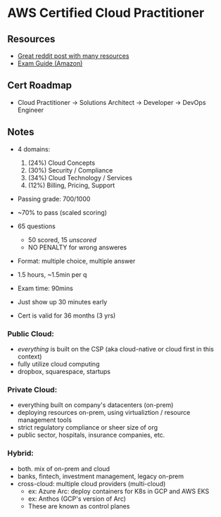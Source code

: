 # AWS Certified Cloud Practitioner
## Resources
- [Great reddit post with many resources](https://www.reddit.com/r/AWSCertifications/comments/1d1xg1p/aws_certified_cloud_practitioner_clfc02_ccp/?share_id=QpAk_O3IN3qWkf9nX2zZw&utm_content=1&utm_medium=android_app&utm_name=androidcss&utm_source=share&utm_term=1)
- [Exam Guide (Amazon)](https://d1.awsstatic.com/training-and-certification/docs-cloud-practitioner/AWS-Certified-Cloud-Practitioner_Exam-Guide.pdf)

## Cert Roadmap
- Cloud Practitioner -> Solutions Architect -> Developer -> DevOps Engineer

## Notes
- 4 domains:
  1. (24%) Cloud Concepts
  2. (30%) Security / Compliance
  3. (34%) Cloud Technology / Services
  4. (12%) Billing, Pricing, Support

- Passing grade: 700/1000
- ~70% to pass (scaled scoring)
- 65 questions
  - 50 scored, 15 _unscored_
  - NO PENALTY for wrong answeres
- Format: multiple choice, multiple answer
- 1.5 hours, ~1.5min per q
- Exam time: 90mins
- Just show up 30 minutes early
- Cert is valid for 36 months (3 yrs)

### Public Cloud:
- _everything_ is built on the CSP (aka cloud-native or cloud first in this context)
- fully utilize cloud computing
- dropbox, squarespace, startups
### Private Cloud: 
- everything built on company's datacenters (on-prem)
- deploying resources on-prem, using virtualiztion / resource management tools
- strict regulatory compliance or sheer size of org
- public sector, hospitals, insurance companies, etc.
### Hybrid: 
- both. mix of on-prem and cloud
- banks, fintech, investment management, legacy on-prem
- cross-cloud: multiple cloud providers (multi-cloud)
  - ex: Azure Arc: deploy containers for K8s in GCP and AWS EKS
  - ex: Anthos (GCP's version of Arc)
  - These are known as control planes




